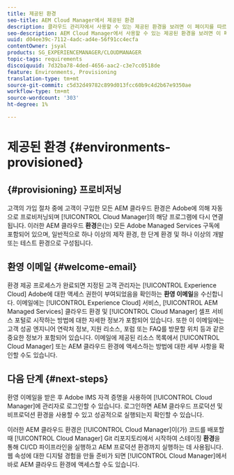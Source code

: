```yaml
---
title: 제공된 환경
seo-title: AEM Cloud Manager에서 제공된 환경
description: 클라우드 관리자에서 사용할 수 있는 제공된 환경을 보려면 이 페이지를 따르십시오
seo-description: AEM Cloud Manager에서 사용할 수 있는 제공된 환경을 보려면 이 페이지를 따르십시오.
uuid: d04ee39c-7112-4adc-ad4e-56f91cc4ecfa
contentOwner: jsyal
products: SG_EXPERIENCEMANAGER/CLOUDMANAGER
topic-tags: requirements
discoiquuid: 7d32ba78-4ded-4656-aac2-c3e7cc0518de
feature: Environments, Provisioning
translation-type: tm+mt
source-git-commit: c5d32d49782c899d013fcc60b9c4d2b67e9350ae
workflow-type: tm+mt
source-wordcount: '303'
ht-degree: 1%

---
```



# 제공된 환경 {#environments-provisioned}

## {#provisioning} 프로비저닝

고객의 가입 절차 중에 고객이 구입한 모든 AEM 클라우드 환경은 Adobe에 의해 자동으로 프로비저닝되며 [!UICONTROL Cloud Manager]의 해당 프로그램에 다시 연결됩니다. 이러한 AEM 클라우드 **환경**&#x200B;은(는) 모든 Adobe Managed Services 구독에 포함되어 있으며, 일반적으로 하나 이상의 제작 환경, 한 단계 환경 및 하나 이상의 개발 또는 테스트 환경으로 구성됩니다.

## 환영 이메일 {#welcome-email}

환경 제공 프로세스가 완료되면 지정된 고객 관리자는 [!UICONTROL Experience Cloud] Adobe에 대한 액세스 권한이 부여되었음을 확인하는 **환영 이메일**&#x200B;을 수신합니다. 이메일에는 [!UICONTROL Experience Cloud] 서비스, [!UICONTROL AEM Managed Services] 클라우드 환경 및 [!UICONTROL Cloud Manager] 셀프 서비스 포털로 시작하는 방법에 대한 자세한 정보가 포함되어 있습니다. 또한 이 이메일에는 고객 성공 엔지니어 연락처 정보, 지원 리소스, 포럼 또는 FAQ를 방문할 위치 등과 같은 중요한 정보가 포함되어 있습니다. 이메일에 제공된 리소스 목록에서 [!UICONTROL Cloud Manager] 또는 AEM 클라우드 환경에 액세스하는 방법에 대한 세부 사항을 확인할 수도 있습니다.

## 다음 단계 {#next-steps}

환영 이메일을 받은 후 Adobe IMS 자격 증명을 사용하여 [!UICONTROL Cloud Manager]에 관리자로 로그인할 수 있습니다. 로그인하면 AEM 클라우드 프로덕션 및 비프로덕션 환경을 사용할 수 있고 성공적으로 실행되는지 확인할 수 있습니다.

이러한 AEM 클라우드 환경은 [!UICONTROL Cloud Manager]이(가) 코드를 배포할 때 [!UICONTROL Cloud Manager] Git 리포지토리에서 시작하여 스테이징 **환경**&#x200B;을 통해 CI/CD 파이프라인을 실행하고 AEM 프로덕션 환경까지 실행하는 데 사용됩니다. 웹 속성에 대한 디지털 경험을 만들 준비가 되면 [!UICONTROL Cloud Manager]에서 바로 AEM 클라우드 환경에 액세스할 수도 있습니다.
